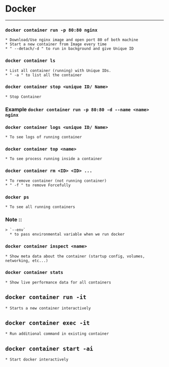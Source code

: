 # Docker

-----------------------

### `docker container run -p 80:80 nginx`
	* Download/Use nginx image and open port 80 of both machine
	* Start a new container from Image every time
	* " --detach/-d " to run in background and give Unique ID

### `docker container ls`
	* List all container (running) with Unique IDs.
	* " -a " to list all the container

### `docker container stop <unique ID/ Name>`
	* Stop Container

### Example `docker container run -p 80:80 -d --name <name> nginx`

### `docker container logs <unique ID/ Name>`
	* To see logs of running container

### `docker container top <name>`
	* To see process running inside a container

### `docker container rm <ID> <ID> ...`
	* To remove container (not running container)
	* " -f " to remove Forcefully

### `docker ps`
	* To see all running containers

### Note :: 
	> `--env` 
	  * to pass environmental variable when we run docker

### `docker container inspect <name>`
	* Show meta data about the container (startup config, volumes, networking, etc...)

### `docker container stats`
	* Show live performance data for all containers

## `docker container run -it`
	* Starts a new container interactively

## `docker container exec -it`
	* Run additional command in existing container

## `docker container start -ai`
	* Start docker interactively
